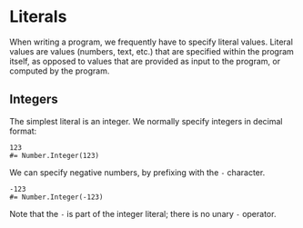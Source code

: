 Literals
========

When writing a program, we frequently have to specify literal values.
Literal values are values (numbers, text, etc.) that are specified within the program itself,
as opposed to values that are provided as input to the program, or computed by the program.


Integers
--------

The simplest literal is an integer.
We normally specify integers in decimal format:

~~~ stone
123
#= Number.Integer(123)
~~~

We can specify negative numbers, by prefixing with the `-` character.

~~~ stone
-123
#= Number.Integer(-123)
~~~

Note that the `-` is part of the integer literal; there is no unary `-` operator.
